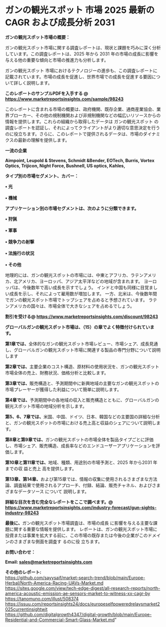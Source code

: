 # ガンの観光スポット 市場 2025 最新の CAGR および成長分析 2031

<strong><b>ガンの観光スポット市場の概要：</b></strong>

ガンの観光スポット市場に関する調査レポートは、現状と課題を巧みに深く分析しています。この調査レポートは、2025 年から 2031 年の市場の成長に影響を与える他の重要な傾向と市場の推進力も分析します。

ガンの観光スポット 市場におけるテクノロジーの進歩も、この調査レポートに記載されています。市場の成長を促進し、世界市場での成長を促進する要因について詳しく説明します。

<strong>このレポートのサンプルPDFを入手する @ <a href=https://www.marketreportsinsights.com/sample/98243>https://www.marketreportsinsights.com/sample/98243</a></strong>

このレポートに含まれる市場の概要は、政府機関、既存企業、通商産業協会、業界ブローカー、その他の規制機関および非規制機関などの幅広いリソースからの情報を提供します。これらの組織から取得したデータは ガンの観光スポット の調査レポートを認証し、それによってクライアントがより適切な意思決定を行うのに役立ちます。さらに、このレポートで提供されるデータは、市場のダイナミクスの最新の理解を提供します。

<strong>一流の企業</strong>

<strong><b>Aimpoint, Leupold & Stevens, Schmidt &Bender, EOTech, Burris, Vortex Optics, Trijicon, Night Force, Bushnell, US optics, Kahles,</b></strong>

<strong><b>タイプ別の市場セグメント、カバー：</b></strong>

<strong>• 光<br><br>• 機械</strong>

<strong><b>アプリケーション別の市場セグメントは、次のように分類できます。</b></strong>

<strong>• 狩猟<br><br>• 軍事<br><br>• 競争力の射撃<br><br>• 法施行の状況<br><br>• その他</strong>

 地理的には、ガンの観光スポットの市場には、中東とアフリカ、ラテンアメリカ、北アメリカ、ヨーロッパ、アジア太平洋などの地域が含まれます。 ヨーロッパは、今後数年で高い成長を示すでしょう。 インドと中国も同様に目覚ましい成長を示し、それによって雇用数が増加します。 一方、北米は、今後数年間でガンの観光スポット市場でトップシェアを占めると予想されています。 ラテンアメリカの国々は、市場全体で大きなシェアを占めるでしょう。

<strong>割引を受ける@ <a href=https://www.marketreportsinsights.com/discount/98243>https://www.marketreportsinsights.com/discount/98243</a></strong>

<strong><b>グローバルガンの観光スポット市場は、（15）の章でよく特徴付けられています。</b></strong>

<strong><b>第</b></strong><strong><b>1章では、</b></strong>全体的なガンの観光スポット市場レビュー、市場シェア、成長見通し、グローバルガンの観光スポット市場に関連する製品の専門分野について説明します

<strong><b>第2章では、</b></strong>主要企業のコスト構造、原材料の使用状況を、ガンの観光スポット市場全体の売上、財務状況、価格分析と比較します。

<strong><b>第3章では、</b></strong>販売構造と、予測期間中に新興地域の主要なガンの観光スポットの市場プレーヤーが獲得した利益について簡単に説明します。

<strong><b>第4章では、</b></strong>予測期間中の各地域の収入と販売構造とともに、グローバルガンの観光スポット市場の地域分析を示します。

<strong><b>第5、6、7章では、</b></strong>米国、中国、ドイツ、日本、韓国などの主要国の詳細な分析と、ガンの観光スポットの市場における売上高と収益のシェアについて説明します。

<strong><b>第8章と第9章では、</b></strong>ガンの観光スポットの市場全体を製品タイプごとに評価し、市場シェア、販売構造、成長率などのエンドユーザーアプリケーションを評価します。

<strong><b>第10章と第11章では、</b></strong>地域、種類、用途別の市場予測と、2025 年から2031 年までの収 益と売上 高を提供します。

<strong><b>第13章、第14章、</b></strong>および第15章では、情報の収集に使用されるさまざまな方法論、調査結果で使用されるアプローチ、付録、結論、販売チャネル、およびさまざまなデータソース について 説明します。

<strong>詳細な目次を含む完全なレポートをここで調べます。@ <a href=https://www.marketreportsinsights.com/industry-forecast/gun-sights-industry-98243>https://www.marketreportsinsights.com/industry-forecast/gun-sights-industry-98243</a></strong>

<strong><b>最後に、</b></strong>ガンの観光スポット市場調査は、市場の成長 に影響を</a>与える主要な課題に関する重要な情報を提供します。 レポートは、ガンの観光スポット市場に投資または事業を拡大する前に、この市場の既存または今後の企業がこのドメインのさまざまな側面を調査す るのに役 立ちます。

<strong><b>お問い合わせ：</b></strong>

<strong>Email: </strong><a href=mailto:sales@marketreportsinsights.com><strong>sales@marketreportsinsights.com</strong></a>

<strong>その他のレポート:</strong>
<br>
<a href=https://github.com/sayysaif/market-search-trend/blob/main/Europe-Herbal/North-America-Racing-UAVs-Market.md>https://github.com/sayysaif/market-search-trend/blob/main/Europe-Herbal/North-America-Racing-UAVs-Market.md</a>
<br>
<a href=https://sites.google.com/view/tech-edge-digest/all-research-reports/north-america-acoustic-emission-ae-sensors-market-to-witness-xx-cagr-by>https://sites.google.com/view/tech-edge-digest/all-research-reports/north-america-acoustic-emission-ae-sensors-market-to-witness-xx-cagr-by</a>
<br>
<a href=https://tanomuno.com/illust/508374>https://tanomuno.com/illust/508374</a>
<br>
<a href=https://issuu.com/reportsinsights24/docs/europeselfpoweredrelaysmarket2025currentinsightwit>https://issuu.com/reportsinsights24/docs/europeselfpoweredrelaysmarket2025currentinsightwit</a>
<br>
<a href=https://github.com/digitalgrowth4347/digital-growth/blob/main/Europe-Residential-and-Commercial-Smart-Glass-Market.md>https://github.com/digitalgrowth4347/digital-growth/blob/main/Europe-Residential-and-Commercial-Smart-Glass-Market.md</a>"

